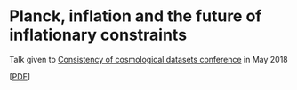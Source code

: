 # Planck, inflation and the future of inflationary constraints

Talk given to [Consistency of cosmological datasets conference](https://www.kicc.cam.ac.uk/events/copy_of_past-events/consistency-of-cosmological-datasets-evidence-for-new-physics-1/consistency-of-cosmological-datasets-evidence-for-new-physics) in May 2018

[[PDF](https://github.com/williamjameshandley/talks/raw/consistency_2018/will_handley_consistency_2018.pdf)] 
